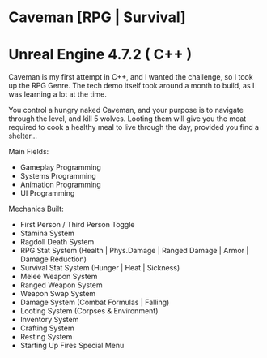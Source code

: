 # Caveman [RPG | Survival]
# Unreal Engine 4.7.2 ( C++ )

Caveman is my first attempt in C++, and I wanted the challenge, so I took up the RPG Genre.
The tech demo itself took around a month to build, as I was learning a lot at the time.

You control a hungry naked Caveman, and your purpose is to navigate through the level, and kill 5 wolves.
Looting them will give you the meat required to cook a healthy meal to live through the day, provided you find a shelter...

Main Fields:
- Gameplay Programming
- Systems Programming
- Animation Programming
- UI Programming

Mechanics Built:
- First Person / Third Person Toggle
- Stamina System
- Ragdoll Death System
- RPG Stat System (Health | Phys.Damage | Ranged Damage | Armor | Damage Reduction)
- Survival Stat System (Hunger | Heat | Sickness)
- Melee Weapon System
- Ranged Weapon System
- Weapon Swap System
- Damage System (Combat Formulas | Falling)
- Looting System (Corpses & Environment)
- Inventory System
- Crafting System
- Resting System
- Starting Up Fires Special Menu
